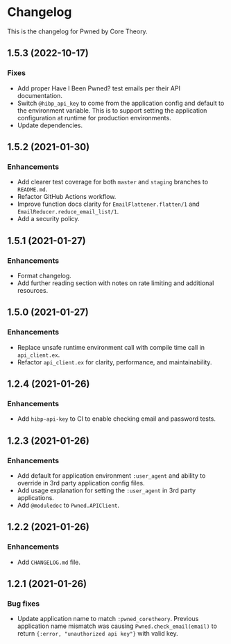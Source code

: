 # Changelog

This is the changelog for Pwned by Core Theory.

## 1.5.3 (2022-10-17)

### Fixes

- Add proper Have I Been Pwned? test emails per their API documentation.
- Switch `@hibp_api_key` to come from the application config and default to the environment variable. This is to support setting the application configuration at runtime for production environments.
- Update dependencies.

## 1.5.2 (2021-01-30)

### Enhancements

- Add clearer test coverage for both `master` and `staging` branches to `README.md`.
- Refactor GitHub Actions workflow.
- Improve function docs clarity for `EmailFlattener.flatten/1` and `EmailReducer.reduce_email_list/1`.
- Add a security policy.

## 1.5.1 (2021-01-27)

### Enhancements

- Format changelog.
- Add further reading section with notes on rate limiting and additional resources.

## 1.5.0 (2021-01-27)

### Enhancements

- Replace unsafe runtime environment call with compile time call in `api_client.ex`.
- Refactor `api_client.ex` for clarity, performance, and maintainability.

## 1.2.4 (2021-01-26)

### Enhancements

- Add `hibp-api-key` to CI to enable checking email and password tests.

## 1.2.3 (2021-01-26)

### Enhancements

- Add default for application environment `:user_agent` and ability to override in 3rd party application config files.
- Add usage explanation for setting the `:user_agent` in 3rd party applications.
- Add `@moduledoc` to `Pwned.APIClient`.

## 1.2.2 (2021-01-26)

### Enhancements

- Add `CHANGELOG.md` file.

## 1.2.1 (2021-01-26)

### Bug fixes

- Update application name to match `:pwned_coretheory`. Previous application name mismatch was causing `Pwned.check_email(email)` to return `{:error, "unauthorized api key"}` with valid key.